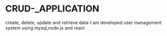 # CRUD-_APPLICATION
create, delete, update and retrieve data-I am developed user management system using mysql,node.js and react
